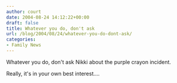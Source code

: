```yaml
---
author: court
date: 2004-08-24 14:12:22+00:00
draft: false
title: Whatever you do, don't ask
url: /blog/2004/08/24/whatever-you-do-dont-ask/
categories:
- Family News
---
```


Whatever you do, don't ask Nikki about the purple crayon incident.




Really, it's in your own best interest....




